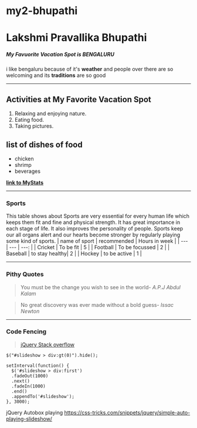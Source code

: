 # my2-bhupathi
# Lakshmi Pravallika Bhupathi
##### My Favuorite Vacation Spot is BENGALURU
i like bengaluru because of it's **weather** and people over there are so welcoming  and its **traditions** are so good 

---

## Activities at My Favorite Vacation Spot    

1. Relaxing and enjoying nature.
2. Eating food.
3. Taking pictures.
       
## list of dishes of food 

- chicken 
- shrimp
- beverages    

**[link to MyStats](MyStats.md)**

---

### Sports
This table shows about Sports are very essential for every human life which keeps them fit and fine and physical strength. It has great importance in each stage of life. It also improves the personality of people. Sports keep our all organs alert and our hearts become stronger by regularly playing some kind of sports.
| name of sport | recommended | Hours in week |
| --- | --- | ---: |
| Cricket | To be fit | 5 |
| Football | To be focussed  | 2 |
| Baseball | to stay healthy| 2 |
| Hockey | to be active | 1 |

---

### Pithy Quotes
>You must be the change you wish to see in the world- _A.P.J Abdul Kalam_

>No great discovery was ever made without a bold guess- _Issac Newton_

---

### Code Fencing

>[jQuery Stack overflow](https://stackoverflow.com/questions/46720599/jquery-slider-adding-autoplay-option)

```
$("#slideshow > div:gt(0)").hide();

setInterval(function() { 
  $('#slideshow > div:first')
  .fadeOut(1000)
  .next()
  .fadeIn(1000)
  .end()
  .appendTo('#slideshow');
}, 3000);

```

jQuery Autobox playing <https://css-tricks.com/snippets/jquery/simple-auto-playing-slideshow/>






